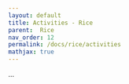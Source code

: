 ```yaml
---
layout: default
title: Activities - Rice
parent:  Rice
nav_order: 12
permalink: /docs/rice/activities
mathjax: true
---
```


...
